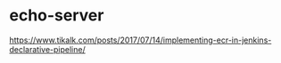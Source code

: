 # echo-server

https://www.tikalk.com/posts/2017/07/14/implementing-ecr-in-jenkins-declarative-pipeline/